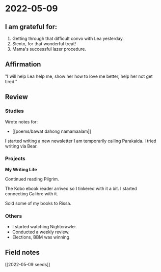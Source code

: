 # 2022-05-09

## I am grateful for:
1. Getting through that difficult convo with Lea yesterday.
2. Siento, for that wonderful treat!
3. Mama's successful lazer procedure.

## Affirmation

"I will help Lea help me, show her how to love me better, help her not get tired."

## Review
### Studies

Wrote notes for:
- [[poems/bawat dahong namamaalam]]

I started writing a new newsletter I am temporarily calling Parakaida. I tried writing via Bear.

### Projects

**My Writing Life**

Continued reading Pilgrim.

The Kobo ebook reader arrived so I tinkered with it a bit. I started connecting Calibre with it.

Sold some of my books to Rissa.

### Others

- I started watching Nightcrawler.
- Conducted a weekly review.
- Elections, BBM was winning.

## Field notes

[[2022-05-09 seeds]]